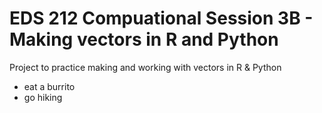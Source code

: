 # EDS 212 Compuational Session 3B - Making vectors in R and Python

Project to practice making and working with vectors in R &amp; Python

- eat a burrito
- go hiking